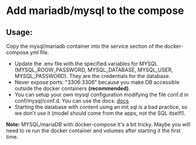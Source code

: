 # Add mariadb/mysql to the compose

## Usage:

Copy the mysql/mariadb container into the service section of the docker-compose.yml file.

- Update the .env file with the specified variables for MYSQL (MYSQL_ROOW_PASSWORD, MYSQL_DATABASE, MYSQL_USER, MYSQL_PASSWORD). They are the credentials for the database.
- Never expose ports: "3306:3306" because you make DB accessible outside the docker containers **(recommended)**.
- You can setup your own mysql configuration modifying the file conf.d in conf/mysql/conf.d. You can use the docs: [docs](https://mariadb.com/kb/en/configuring-mariadb-with-option-files.).
- Starting the database with content using an init.sql is a bad practice, so we don't use it (model should come from the apps, not the SQL itself!).

**Note:** MYSQL/mariaDB with docker-compose it's a bit tricky. Maybe you will need to re run the docker container and volumes after starting it the first time.
